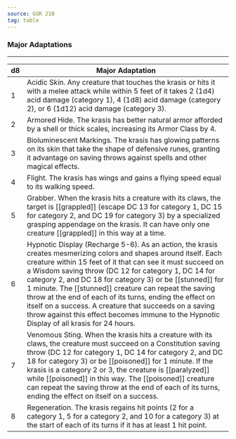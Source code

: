 ```yaml
---
source: GGR 210
tag: table
---
```


### Major Adaptations
---
|d8|Major Adaptation|
|----|------------|
|1|Acidic Skin. Any creature that touches the krasis or hits it with a melee attack while within 5 feet of it takes 2 (1d4) acid damage (category 1), 4 (1d8) acid damage (category 2), or 6 (1d12) acid damage (category 3).|
|2|Armored Hide. The krasis has better natural armor afforded by a shell or thick scales, increasing its Armor Class by 4.|
|3|Bioluminescent Markings. The krasis has glowing patterns on its skin that take the shape of defensive runes, granting it advantage on saving throws against spells and other magical effects.|
|4|Flight. The krasis has wings and gains a flying speed equal to its walking speed.|
|5|Grabber. When the krasis hits a creature with its claws, the target is [[grappled]] (escape DC 13 for category 1, DC 15 for category 2, and DC 19 for category 3) by a specialized grasping appendage on the krasis. It can have only one creature [[grappled]] in this way at a time.|
|6|Hypnotic Display (Recharge 5-6). As an action, the krasis creates mesmerizing colors and shapes around itself. Each creature within 15 feet of it that can see it must succeed on a Wisdom saving throw (DC 12 for category 1, DC 14 for category 2, and DC 18 for category 3) or be [[stunned]] for 1 minute. The [[stunned]] creature can repeat the saving throw at the end of each of its turns, ending the effect on itself on a success. A creature that succeeds on a saving throw against this effect becomes immune to the Hypnotic Display of all krasis for 24 hours.|
|7|Venomous Sting. When the krasis hits a creature with its claws, the creature must succeed on a Constitution saving throw (DC 12 for category 1, DC 14 for category 2, and DC 18 for category 3) or be [[poisoned]] for 1 minute. If the krasis is a category 2 or 3, the creature is [[paralyzed]] while [[poisoned]] in this way. The [[poisoned]] creature can repeat the saving throw at the end of each of its turns, ending the effect on itself on a success.|
|8|Regeneration. The krasis regains hit points (2 for a category 1, 5 for a category 2, and 10 for a category 3) at the start of each of its turns if it has at least 1 hit point.|
